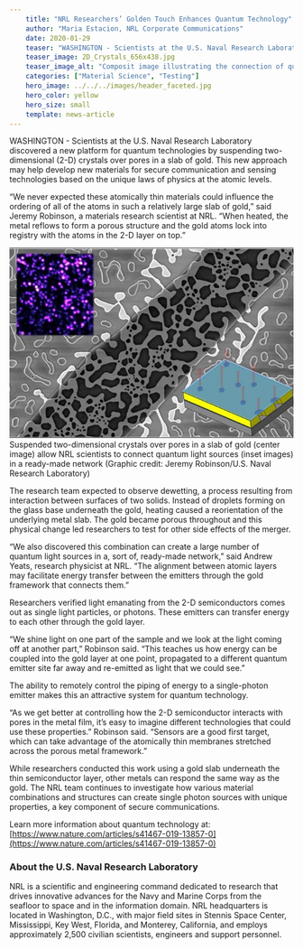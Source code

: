 ```yaml
---
    title: "NRL Researchers’ Golden Touch Enhances Quantum Technology"
    author: "Maria Estacion, NRL Corporate Communications"
    date: 2020-01-29
    teaser: "WASHINGTON - Scientists at the U.S. Naval Research Laboratory discovered a new platform for quantum technologies by suspending two-dimensional (2-D) crystals over pores in a slab of gold. This new approach may help develop new materials for secure communication and sensing technologies based on the unique laws of physics at the atomic levels."
    teaser_image: 2D_Crystals_656x438.jpg
    teaser_image_alt: "Composit image illustrating the connection of quantum light sources"
    categories: ["Material Science", "Testing"]
    hero_image: ../../../images/header_faceted.jpg
    hero_color: yellow
    hero_size: small
    template: news-article
---
```

WASHINGTON - Scientists at the U.S. Naval Research Laboratory discovered a new platform for quantum technologies by suspending two-dimensional (2-D) crystals over pores in a slab of gold. This new approach may help develop new materials for secure communication and sensing technologies based on the unique laws of physics at the atomic levels.

“We never expected these atomically thin materials could influence the ordering of all of the atoms in such a relatively large slab of gold,” said Jeremy Robinson, a materials research scientist at NRL. “When heated, the metal reflows to form a porous structure and the gold atoms lock into registry with the atoms in the 2-D layer on top.”

<p class="news-image"><img src="./2D_Crystals_656x438.jpg" alt="Composit image illustrating the connection of quantum light sources" /><span class="md-caption">Suspended two-dimensional crystals over pores in a slab of gold (center image) allow NRL scientists to connect quantum light sources (inset images) in a ready-made network (Graphic credit: Jeremy Robinson/U.S. Naval Research Laboratory)</span></p>

The research team expected to observe dewetting, a process resulting from interaction between surfaces of two solids. Instead of droplets forming on the glass base underneath the gold, heating caused a reorientation of the underlying metal slab. The gold became porous throughout and this physical change led researchers to test for other side effects of the merger.

“We also discovered this combination can create a large number of quantum light sources in a, sort of, ready-made network,” said Andrew Yeats, research physicist at NRL. “The alignment between atomic layers may facilitate energy transfer between the emitters through the gold framework that connects them.”

Researchers verified light emanating from the 2-D semiconductors comes out as single light particles, or photons. These emitters can transfer energy to each other through the gold layer.

“We shine light on one part of the sample and we look at the light coming off at another part,” Robinson said. “This teaches us how energy can be coupled into the gold layer at one point, propagated to a different quantum emitter site far away and re-emitted as light that we could see.”

The ability to remotely control the piping of energy to a single-photon emitter makes this an attractive system for quantum technology.

“As we get better at controlling how the 2-D semiconductor interacts with pores in the metal film, it’s easy to imagine different technologies that could use these properties.” Robinson said. “Sensors are a good first target, which can take advantage of the atomically thin membranes stretched across the porous metal framework.”

While researchers conducted this work using a gold slab underneath the thin semiconductor layer, other metals can respond the same way as the gold. The NRL team continues to investigate how various material combinations and structures can create single photon sources with unique properties, a key component of secure communications.

Learn more information about quantum technology at: [https://www.nature.com/articles/s41467-019-13857-0](https://www.nature.com/articles/s41467-019-13857-0)

### About the U.S. Naval Research Laboratory ###

NRL is a scientific and engineering command dedicated to research that drives innovative advances for the Navy and Marine Corps from the seafloor to space and in the information domain. NRL headquarters is located in Washington, D.C., with major field sites in Stennis Space Center, Mississippi, Key West, Florida, and Monterey, California, and employs approximately 2,500 civilian scientists, engineers and support personnel.